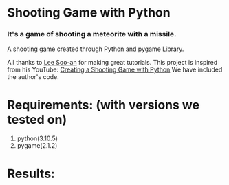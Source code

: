 # Shooting Game with Python

### It's a game of shooting a meteorite with a missile.
A shooting game created through Python and pygame Library.

All thanks  to  [Lee Soo-an](https://www.youtube.com/@user-ss5no9xw6e) for making great tutorials. This project is inspired from his YouTube: [Creating a Shooting Game with Python](https://youtu.be/-e_5sOsKqrU) We have included the author's code.

# Requirements: (with versions we tested on)

1. python(3.10.5)
2. pygame(2.1.2)

# Results:

